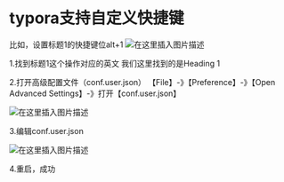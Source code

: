 # typora支持自定义快捷键

比如，设置标题1的快捷键位alt+1
 ![在这里插入图片描述](D:\Topora_pic\20190328084319940.png) 

1.找到标题1这个操作对应的英文
我们这里找到的是Heading 1

2.打开高级配置文件（conf.user.json）
【File】-》【Preference】-》【Open Advanced Settings】-》打开【conf.user.json】

 ![在这里插入图片描述](D:\Topora_pic\20190328084708117.png) 

3.编辑conf.user.json

 ![在这里插入图片描述](D:\Topora_pic\20190328084843705.png) 

4.重启，成功

